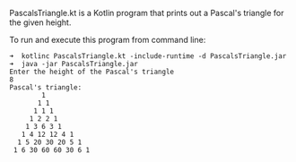 PascalsTriangle.kt is a Kotlin program that prints out a Pascal's triangle for the given height.

To run and execute this program from command line:
```
➜  kotlinc PascalsTriangle.kt -include-runtime -d PascalsTriangle.jar
➜  java -jar PascalsTriangle.jar
Enter the height of the Pascal's triangle
8
Pascal's triangle:
        1
       1 1
      1 1 1
     1 2 2 1
    1 3 6 3 1
   1 4 12 12 4 1
  1 5 20 30 20 5 1
 1 6 30 60 60 30 6 1

```
